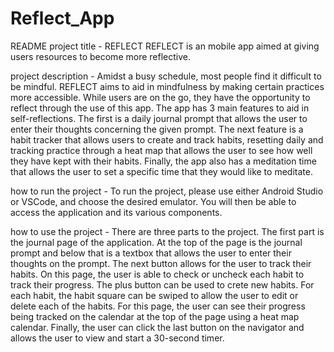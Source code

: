 # Reflect_App
README
project title - REFLECT
REFLECT is an mobile app aimed at giving users resources to become more reflective. 

project description - 
Amidst a busy schedule, most people find it difficult to be mindful. REFLECT aims to aid in mindfulness by making certain practices more
accessible. While users are on the go, they have the opportunity to reflect through the use of this app. 
The app has 3 main features to aid in self-reflections. The first is a daily journal prompt that allows the user to enter their thoughts concerning the given prompt. The next feature is a habit tracker that allows users to create and track habits, resetting daily and tracking practice through a heat map that allows the user to see how well they have kept with their habits. Finally, the app also has a meditation time that allows the user to set a specific time that they would like to meditate. 

how to run the project - 
To run the project, please use either Android Studio or VSCode, and choose the desired emulator. You will then be able to access the application and its various components.

how to use the project - 
There are three parts to the project. The first part is the journal page of the application. At the top of the page is the journal prompt and below that is a textbox that allows the user to enter their thoughts on the prompt. The next button allows for the user to track their habits. On this page, the user is able to check or uncheck each habit to track their progress. The plus button can be used to crete new habits. For each habit, the habit square can be swiped to allow the user to edit or delete each of the habits. For this page, the user can see their progress being tracked on the calendar at the top of the page using a heat map calendar. Finally, the user can click the last button on the navigator and allows the user to view and start a 30-second timer. 
